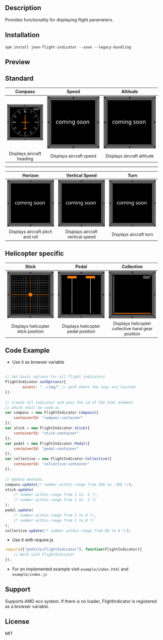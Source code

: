 [logo-compass]: img/compass.svg 
[logo-speed]: img/speed.svg 
[logo-altitude]: img/altitude.svg 

[logo-horizon]: img/horizon.svg 
[logo-vertical-speed]: img/vertical-speed.svg 
[logo-altitude]: img/altitude.svg 

[logo-stick]: img/stick.svg 
[logo-pedal]: img/pedal.svg 
[logo-collective]: img/collective.svg

[logo-coming-soon]: img/coming_soon.svg

## Description

Provides functionality for displaying flight parameters.

## Installation

`npm install jean-flight-indicator --save --legacy-bundling`

## Preview

Standard
---

|     Compass     |    Speed      |      Altitude    |
|:----------:|:----------:|:----------:|
|     ![compass indicator](img/compass.preview.png)     |     ![Speed indicator][logo-coming-soon]      |   ![Altitude indicator][logo-coming-soon]       |
|     Displays aircraft heading    |     Displays aircraft speed    |  Displays aircraft altitude    |

---

|     Horizon     |   Vertical Speed      |      Turn    |
|:----------:|:----------:|:----------:|
|     ![compass indicator][logo-coming-soon]     |     ![Speed indicator][logo-coming-soon]      |   ![Altitude indicator][logo-coming-soon]       |
|    Displays aircraft pitch and roll    |     Displays aircraft vertical speed     |  Displays aircraft turn       |    

Helicopter specific
---
 
|     Stick     |    Pedal      |      Collective    |
|:----------:|:----------:|:----------:|
|     ![Stick indicator][logo-stick]     |     ![Pedal indicator][logo-pedal]      |   ![Collective indicator][logo-collective]       |
|     Displays helicopter stick position     |     Displays helicopter pedal position    |  Displays helicopter collective hand gear position       |

## Code Example
- Use it as browser variable
```js

// Set basic options for all flight indicators
FlightIndicator.setOptions({
        assets: "../img/" // path where the svgs are located
});

// Create all indicator and pass the id of the html element 
// which shall be used as
var compass = new FlightIndicator.Compass({
    containerId: "compass-container"
});
var stick = new FlightIndicator.Stick({
    containerId: "stick-container"
});
var pedal = new FlightIndicator.Pedal({
    containerId: "pedal-container"
});
var collective = new FlightIndicator.Collective({
    containerId: "collective-container"
});

// Update methods. 
compass.update(/* number within range from 360 to -360 */);
stick.update(
    /* number within range from 1 to -1 */, 
    /* number within range from 1 to -1 */
);
pedal.update(
    /* number within range from 1 to 0 */, 
    /* number within range from 1 to 0 */
);
collective.update(/* number within range from 60 to 0 */);
```
- Use it with require.js
```js
require(["path/to/FlightIndicator"], function(FlightIndicator){
    // Work with FlightIndicator
});
```

- For an implemented example visit `example/index.html` and `example/index.js`

## Support
Supports AMD eco system. If there is no loader, FlightIndicator is registered as a browser variable.

## License

MIT

